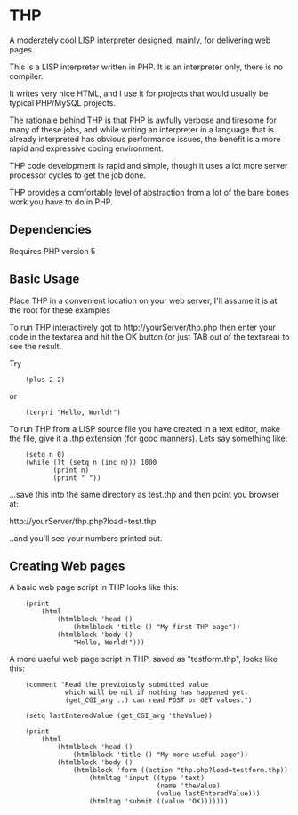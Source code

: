 # THP
A moderately cool LISP interpreter designed, mainly, for delivering web pages.

This is a LISP interpreter written in PHP.
It is an interpreter only, there is no compiler.

It writes very nice HTML, and I use it for projects that would usually be typical PHP/MySQL projects.

The rationale behind THP is that PHP is awfully verbose and tiresome for many of these jobs, and while writing an interpreter
in a language that is already interpreted has obvious performance issues, the benefit is a more rapid and expressive coding 
environment.

THP code development is rapid and simple, though it uses a lot more server processor cycles to get the job done.

THP provides a comfortable level of abstraction from a lot of the bare bones work you have to do in PHP.


Dependencies
------------
Requires PHP version 5


Basic Usage
-----------
Place THP in a convenient location on your web server, I'll assume it is at the root for these examples

To run THP interactively got to http://yourServer/thp.php then enter your code in the textarea and hit the OK button (or just TAB out of the textarea) to see the result.

Try
		
		(plus 2 2)
	
or
		
		(terpri "Hello, World!")
	
To run THP from a LISP source file you have created in a text editor, make the file, give it a .thp extension (for good manners). Lets say something like:

		(setq n 0)
		(while (lt (setq n (inc n))) 1000
			   (print n)
			   (print " "))
	       
...save this into the same directory as test.thp and then point you browser at:

http://yourServer/thp.php?load=test.thp

..and you'll see your numbers printed out.

Creating Web pages
------------------

A basic web page script in THP looks like this:

		(print	
			(html
				(htmlblock 'head ()
					(htmlblock 'title () "My first THP page"))
				(htmlblock 'body ()
				    "Hello, World!")))
				    
A more useful web page script in THP, saved as "testform.thp", looks like this:

		(comment "Read the previoiusly submitted value
		          which will be nil if nothing has happened yet.
		          (get_CGI_arg ..) can read POST or GET values.")
		          
		(setq lastEnteredValue (get_CGI_arg 'theValue))
		
		(print
			(html 
				(htmlblock 'head ()
					(htmlblock 'title () "My more useful page"))
				(htmlblock 'body ()
					(htmlblock 'form ((action "thp.php?load=testform.thp))
						(htmltag 'input ((type 'text)
						                 (name 'theValue)
						                 (value lastEnteredValue)))
						(htmltag 'submit ((value 'OK)))))))
					





